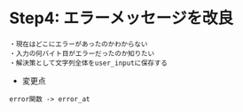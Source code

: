 # Step4: エラーメッセージを改良
```
・現在はどこにエラーがあったのかわからない
・入力の何バイト目がエラーだったのか知りたい
・解決策として文字列全体をuser_inputに保存する
```
- 変更点
```
error関数 -> error_at

```